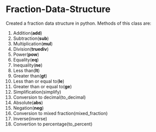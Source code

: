 # Fraction-Data-Structure
Created a fraction data structure in python.
Methods of this class are:
1. Addition(__add__)
2. Subtraction(__sub__)
3. Multiplication(__mul__)
4. Division(__truediv__)
5. Power(__pow__)
6. Equality(__eq__)
7. Inequality(__ne__)
8. Less than(__lt__)
9. Greater than(__gt__)
10. Less than or equal to(__le__)
11. Greater than or equal to(__ge__)
12. Simplification(simplify)
13. Conversion to decimal(to_decimal)
14. Absolute(__abs__)
15. Negation(__neg__)
16. Conversion to mixed fraction(mixed_fraction)
17. Inverse(inverse)
18. Convertion to percentage(to_percent)
